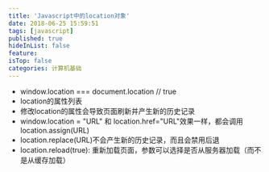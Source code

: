 ```yaml
---
title: 'Javascript中的location对象'
date: 2018-06-25 15:59:51
tags: [javascript]
published: true
hideInList: false
feature: 
isTop: false
categories: 计算机基础
---
```


*   window.location === document.location // true
*   location的属性列表
*   修改location的属性会导致页面刷新并产生新的历史记录
*   window.location = "URL" 和 location.href="URL"效果一样，都会调用location.assign(URL)
*   location.replace(URL)不会产生新的历史记录，而且会禁用后退
*   location.reload(true): 重新加载页面，参数可以选择是否从服务器加载（而不是从缓存加载）